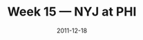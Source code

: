 ---
layout: game
title: Week 15 — NYJ at PHI
season: 2011
game_id: 2011_15_NYJ_PHI
week: 15
date: 2011-12-18
home_team: PHI
away_team: NYJ
final_home: 
final_away: 
pbp_url: /assets/data/pbp/2011/2011_15_NYJ_PHI.csv.gz
---